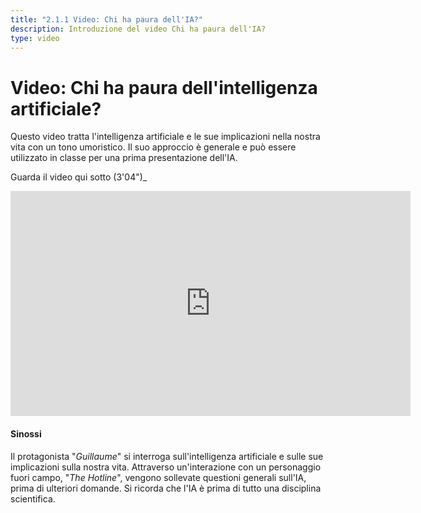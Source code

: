 ```yaml
---
title: "2.1.1 Video: Chi ha paura dell'IA?"
description: Introduzione del video Chi ha paura dell'IA?
type: video
---
```


# Video: Chi ha paura dell'intelligenza artificiale?
Questo video tratta l'intelligenza artificiale e le sue implicazioni nella nostra vita con un tono umoristico. Il suo approccio è generale e può essere utilizzato in classe per una prima presentazione dell'IA.

Guarda il video qui sotto (3'04")_

<center><iframe width="640" height="360" src="https://www.youtube.com/embed/01hXUuTzQtI?rel=0&showinfo=0&cc_load_policy=1&hl=en&modestbranding=1" frameborder="0" allowfullscreen></iframe></center>

#### Sinossi
Il protagonista "_Guillaume_" si interroga sull'intelligenza artificiale e sulle sue implicazioni sulla nostra vita. Attraverso un'interazione con un personaggio fuori campo, "_The Hotline_", vengono sollevate questioni generali sull'IA, prima di ulteriori domande. Si ricorda che l'IA è prima di tutto una disciplina scientifica.
